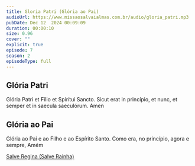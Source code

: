 ```yaml
---
title: Gloria Patri (Glória ao Pai)
audioUrl: https://www.missaosalvaialmas.com.br/audio/gloria_patri.mp3
pubDate: Dec 12  2024 00:09:09
duration: 00:00:10
size: 0.96
cover: ""
explicit: true
episode: 7
season: 2
episodeType: full
---
```


## Glória Patri 

Glória Patri et Fílio et Spirítui Sancto.
Sicut erat in princípio, et nunc, et semper
et in saecula saeculórum.
Amen

## Glória ao Pai
Glória ao Pai e ao Filho e ao Espírito Santo.
Como era, no princípio, agora e sempre,
Amém


<div class="text-center mt-16">
  <a class="btn btn-accent mt-9" href="/episode/post06">Salve Regina (Salve Rainha)</a>
</div>